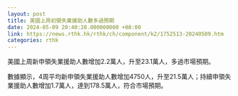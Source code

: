 ```yaml
---
layout: post
title: 美國上周初領失業援助人數多過預期
date: 2024-05-09 20:40:28.000000000 +08:00
link: https://news.rthk.hk/rthk/ch/component/k2/1752513-20240509.htm
categories: rthk
---
```


美國上周新申領失業援助人數增加2.2萬人，升至23.1萬人，多過市場預期。

數據顯示，4周平均新申領失業援助人數增加4750人，升至21.5萬人；持續申領失業援助人數增加1.7萬人，達到178.5萬人，符合市場預期。
